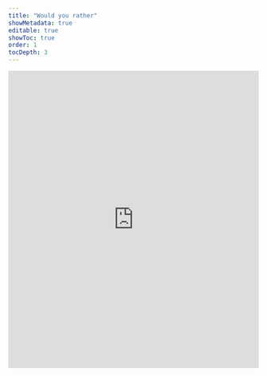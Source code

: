 ```yaml
---
title: "Would you rather"
showMetadata: true
editable: true
showToc: true
order: 1
tocDepth: 3
---
```


<iframe width="100%" height="600" src="https://www.youtube.com/embed/8Be7x-w5T9g" title="YouTube video player" frameborder="0" allow="accelerometer; autoplay; clipboard-write; encrypted-media; gyroscope; picture-in-picture" allowfullscreen></iframe>